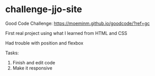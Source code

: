 # challenge-jjo-site
Good Code Challenge: https://moeminm.github.io/goodcode/?ref=gc

First real project using what I learned from HTML and CSS 

Had trouble with position and flexbox 

Tasks: 
1. Finish and edit code 
2. Make it responsive
